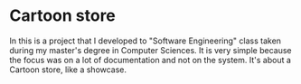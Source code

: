# Cartoon store

In this is a project that I developed to "Software Engineering" class taken during my master's degree in Computer Sciences. It is very simple because the focus was on a lot of documentation and not on the system. It's about a Cartoon store, like a showcase.
